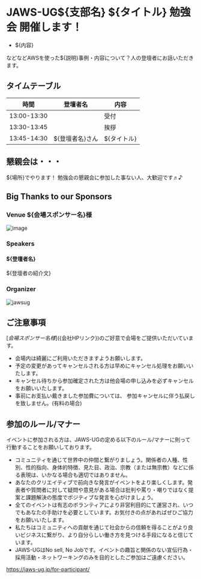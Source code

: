 # JAWS-UG${支部名} ${タイトル} 勉強会 開催します！

- ${内容}

などなどAWSを使った${説明}事例・内容について？人の登壇者にお話いただきます。

## タイムテーブル
時間|登壇者名|内容|
-----------|--------------------|------------|
13:00-13:30||受付|
13:30-13:45||挨拶|
13:45-14:30|${登壇者名}さん|${タイトル}|

## 懇親会は・・・
${場所}でやります！
勉強会の懇親会に参加した事ない人、大歓迎です♬♪

## Big Thanks to our Sponsors
### Venue ${会場スポンサー名}様
![image](${画像のリンク})

### Speakers
#### ${登壇者名}

${登壇者の紹介文}

### Organizer
![jawsug](https://www.dropbox.com/s/${URL}?raw=1)

## ご注意事項
[${会場スポンサー名}様 ](${会社HPリンク})のご好意で会場をご提供いただいています。
- 会場内は綺麗にご利用いただきますようお願いします。
- 予定の変更があってキャンセルされる方は早めにキャンセル処理をお願いいたします。
- キャンセル待ちから参加確定された方は他会場の申し込みを必ずキャンセルをお願いいたします。
- 事前にお支払い戴きました参加費については、 参加キャンセルに伴う払戻しを致しません。(有料の場合)


## 参加のルール/マナー
イベントに参加される方は、JAWS-UGの定める以下のルール/マナーに則って行動することをお願いしております。

- コミュニティを通じて世界中の仲間と繋がりましょう。関係者の人種、性別、性的指向、身体的特徴、見た目、政治、宗教（または無宗教）などに係る表現は、いかなる場合も適切ではありません。
- あなたのクリエイティブで前向きな発言がイベントをより楽しくします。発表者や質問者に対して疑問や意見がある場合は批判や罵り・嘲りではなく提案と課題解決の態度でポジティブな発言を心がけましょう。
- 全てのイベントは有志のボランティアにより非営利目的にて運営され、いつでもあなたの手助けを必要としています。お気付きの点があればぜひご協力をお願いいたします。
- 私たちはコミュニティへの貢献を通じて社会からの信頼を得ることがより良いビジネスに繋がり、より自分らしい働き方を見つける手段になると信じています。
- JAWS-UGはNo sell, No Jobです。イベントの趣旨と関係のない宣伝行為・採用活動・ネットワーキングのみを目的としたご参加はご遠慮ください。

https://jaws-ug.jp/for-participant/
